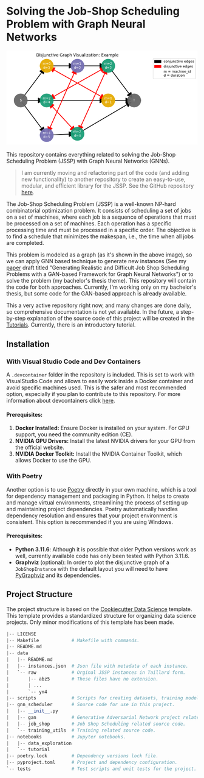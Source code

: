 # Solving the Job-Shop Scheduling Problem with Graph Neural Networks
![](example_disjunctive_graph.png)

This repository contains everything related to solving the Job-Shop Scheduling Problem (JSSP) with Graph Neural Networks (GNNs). 

> I am currently moving and refactoring part of the code (and adding new functionality) to another repository to create an easy-to-use, modular, and efficient library for the JSSP. See the GitHub repository [here](https://github.com/Pabloo22/job_shop_lib).

The Job-Shop Scheduling Problem (JSSP) is a well-known NP-hard combinatorial optimization problem. It consists of scheduling a set of jobs on a set of machines, where each job is a sequence of operations that must be processed on a set of machines. Each operation has a specific processing time and must be processed in a specific order. The objective is to find a schedule that minimizes the makespan, i.e., the time when all jobs are completed.

This problem is modeled as a graph (as it's shown in the above image), so we can apply GNN based technique to generate new instances (See my [paper](paper.pdf) draft titled "Generating Realistic and Difficult Job Shop Scheduling Problems with a GAN-based Framework for Graph Neural Networks") or to solve the problem (my bachelor's thesis theme). This repository will contain the code for both approaches. Currently, I'm working only on my bachelor's thesis, but some code for the GAN-based approach is already available.

This a very active repository right now, and many changes are done daily, so comprehensive documentation is not yet available. In the future, a step-by-step explanation of the source code of this project will be created in the [Tutorials](notebooks/tutorials). Currently, there is an introductory tutorial.

## Installation

### With Visual Studio Code and Dev Containers
A `.devcontainer` folder in the repository is included. This is set to work with VisualStudio Code and allows to easily work inside a Docker container and avoid specific machines used. This is the safer and most recommended option, especially if you plan to contribute to this repository. For more information about devcontainers click [here](https://code.visualstudio.com/docs/devcontainers/containers).

#### Prerequisites:

1. **Docker Installed:** Ensure Docker is installed on your system. For GPU support, you need the community edition (CE).
2. **NVIDIA GPU Drivers:** Install the latest NVIDIA drivers for your GPU from the official website.
3. **NVIDIA Docker Toolkit:** Install the NVIDIA Container Toolkit, which allows Docker to use the GPU.


### With Poetry
Another option is to use [Poetry](https://python-poetry.org/) directly in your own machine, which is a tool for dependency management and packaging in Python. It helps to create and manage virtual environments, streamlining the process of setting up and maintaining project dependencies. Poetry automatically handles dependency resolution and ensures that your project environment is consistent. This option is recommended if you are using Windows.

#### Prerequisites:
- **Python 3.11.6**: Although it is possible that older Python versions work as well, currently available code has only been tested with Python 3.11.6.
- **Graphviz** (optional): In order to plot the disjunctive graph of a `JobShopInstance` with the default layout you will need to have [PyGraphviz](https://pygraphviz.github.io/documentation/stable/install.html) and its dependencies.

## Project Structure
The project structure is based on the [Cookiecutter Data Science](https://drivendata.github.io/cookiecutter-data-science/) template. This template provides a standardized structure for organizing data science projects. Only minor modifications of this template has been made.

```python
|-- LICENSE
|-- Makefile            # Makefile with commands.
|-- README.md
|-- data
|   |-- README.md
|   |-- instances.json  # Json file with metadata of each instance.
|   `-- raw             # Orginal JSSP instances in Taillard form.
|       |-- abz5        # These files have no extension.
|       | ...
|       `-- yn4
|-- scripts             # Scripts for creating datasets, training models, etc.
|-- gnn_scheduler       # Source code for use in this project.
|   |-- __init__.py
|   |-- gan             # Generative Adversarial Network project related source code.
|   |-- job_shop        # Job Shop Scheduling related source code.
|   `-- training_utils  # Training related source code.
|-- notebooks           # Jupyter notebooks.
|   |-- data_exploration
|   `-- tutorial
|-- poetry.lock         # Dependency versions lock file.
|-- pyproject.toml      # Project and dependency configuration.
`-- tests               # Test scripts and unit tests for the project.
```


